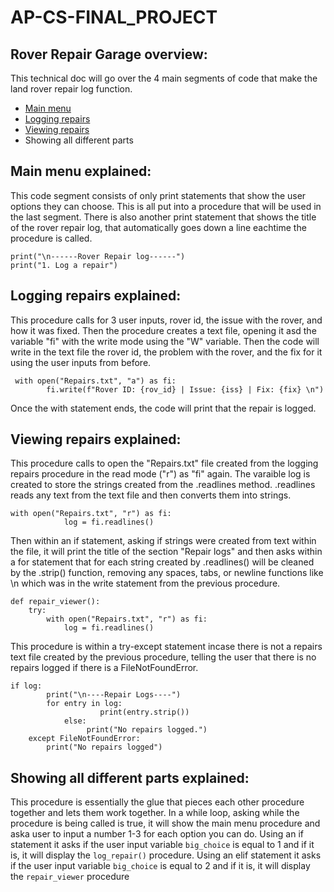 # AP-CS-FINAL_PROJECT
## Rover Repair Garage overview:
This technical doc will go over the 4 main segments of code that make the land rover repair log function.

- [Main menu](#main-menu-explained)
- [Logging repairs](#logging-repairs-explained)
- [Viewing repairs](#viewing-repairs-explained)
- Showing all different parts


## Main menu explained:
This code segment consists of only print statements that show the user options they can choose. This is all put into a procedure that will be used in the last segment. There is also another print statement that shows the title of the rover repair log, that automatically goes down a line eachtime the procedure is called.

```
print("\n------Rover Repair log------")
print("1. Log a repair")
```


## Logging repairs explained:
This procedure calls for 3 user inputs, rover id, the issue with the rover, and how it was fixed. Then the procedure creates a text file, opening it asd the variable "fi" with the write mode using the "W" variable. Then the code will write in the text file the rover id, the problem with the rover, and the fix for it using the user inputs from before. 

```
 with open("Repairs.txt", "a") as fi:
        fi.write(f"Rover ID: {rov_id} | Issue: {iss} | Fix: {fix} \n")
```
  
Once the with statement ends, the code will print that the repair is logged.


## Viewing repairs explained:
This procedure calls to open the "Repairs.txt" file created from the logging repairs procedure in the read mode ("r") as "fi" again. The varaible log is created to store the strings created from the .readlines method. .readlines reads any text from the text file and then converts them into strings.

```
with open("Repairs.txt", "r") as fi:
            log = fi.readlines()
```

Then within an if statement, asking if strings were created from text within the file, it will print the title of the section "Repair logs" and then asks within a for statement that for each string created by .readlines() will be cleaned by the .strip() function, removing any spaces, tabs, or newline functions like \n which was in the write statement from the previous procedure. 

```
def repair_viewer():
    try:
        with open("Repairs.txt", "r") as fi:
            log = fi.readlines()
```

This procedure is within a try-except statement incase there is not a repairs text file created by the previous procedure, telling the user that there is no repairs logged if there is a FileNotFoundError.

```
if log:
        print("\n----Repair Logs----")
        for entry in log:
                    print(entry.strip())
            else:
                 print("No repairs logged.")
    except FileNotFoundError:
        print("No repairs logged")
```


## Showing all different parts explained:
This procedure is essentially the glue that pieces each other procedure together and lets them work together. In a while loop, asking while the procedure is being called is true, it will show the main menu procedure and aska user to input a number 1-3 for each option you can do. Using an if statement it asks if the user input variable `big_choice` is equal to 1 and if it is, it will display the `log_repair()` procedure. Using an elif statement it asks if the user input variable `big_choice` is equal to 2 and if it is, it will display the `repair_viewer` procedure
